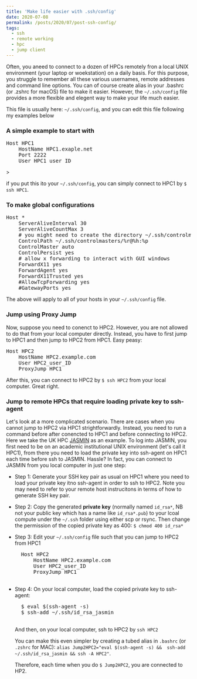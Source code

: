 ```yaml
---
title: 'Make life easier with .ssh/config'
date: 2020-07-08
permalink: /posts/2020/07/post-ssh-config/
tags:
  - ssh
  - remote working
  - hpc
  - jump client
---
```


Often, you aneed to connect to a dozen of HPCs remotely fron a local UNIX environment (your laptop or woekstation) on a daily basis. For this purpose, you struggle to remember all these various usernames, remote addresses and command line options. You can of course create alias in your .bashrc (or .zshrc for macOS) file to make it easier. However, the `~/.ssh/config` file provides a more flexible and elegent way to make your life much easier. 

This file is usually here: `~/.ssh/config`, and you can edit this file following my examples below

### A simple example to start with
<pre>
Host HPC1
	HostName HPC1.exaple.net
	Port 2222
	User HPC1_user_ID
</pre>>

if you put this ito your `~/.ssh/config`, you can simply connect to HPC1 by `$ ssh HPC1`.

### To make global configurations
<pre>
Host *
    ServerAliveInterval 30
    ServerAliveCountMax 3
    # you might need to create the directory ~/.ssh/controlmasters/
    ControlPath ~/.ssh/controlmasters/%r@%h:%p
    ControlMaster auto
    ControlPersist yes
    # allow x forwarding to interact with GUI windows
    ForwardX11 yes
    ForwardAgent yes
    ForwardX11Trusted yes
    #AllowTcpForwarding yes
    #GatewayPorts yes
</pre>
The above will apply to all of your hosts in your `~/.ssh/config` file.


### Jump using Proxy Jump
Now, suppose you need to conenct to HPC2. However, you are not allowed to do that from your local computer directly. Instead, you have to first jump to HPC1 and then jump to HPC2 from HPC1. Easy peasy:
<pre>
Host HPC2
	HostName HPC2.example.com
    User HPC2_user_ID
    ProxyJump HPC1
</pre>
After this, you can connect to HPC2 by `$ ssh HPC2` from your local computer. Great right. 

### Jump to remote HPCs that require loading private key to ssh-agent
Let's look at a more complicated scenario. There are cases when you cannot jump to HPC2 via HPC1 strightforwardly. Instead, you need to run a command before after conencted to HPC1 and before connecting to HPC2. 
Here we take the UK HPC [JASMIN](https://help.jasmin.ac.uk/article/187-login) as an example. To log into JASMIN, you first need to be on an academic institutional UNIX environment (let's call it HPC1), from there you need to load the private key into ssh-agent on HPC1 each time before ssh to JASMIN. Hassle? In fact, you can connect to JASMIN from you local computer in just one step: 

- Step 1: 
	Generate your SSH key pair as usual on HPC1 where you need to load your private key itno ssh-agent in order to ssh to HPC2. Note you may need to refer to your remote host instrucitons in terms of how to generate SSH key pair. 
- Step 2: 
	Copy the generated **private key** (normally named `id_rsa*`, NB not your public key which has a name like `id_rsa*.pub`) to your lcoal compute under the `~/.ssh` folder using either scp or rsync. Then change the permission of the copied private key as 400: `$ chmod 400 id_rsa*`
- Step 3: 
	Edit your `~/.ssh/config` file such that you can jump to HPC2 from HPC1
	<pre>
	Host HPC2
		HostName HPC2.example.com
	    User HPC2_user_ID
	    ProxyJump HPC1
	</pre>
- Step 4: 
	On your local computer, load the copied private key to ssh-agent:
	<pre>
	$ eval $(ssh-agent -s)
	$ ssh-add ~/.ssh/id_rsa_jasmin
	</pre>
	And then, on your local computer, ssh to HPC2 by `ssh HPC2`
	
	You can make this even simpler by creating a tubed alias in `.bashrc` (or `.zshrc` for MAC): 
	`alias Jump2HPC2="eval $(ssh-agent -s) &&  ssh-add ~/.ssh/id_rsa_jasmin && ssh -A HPC2"`. 
	
	Therefore, each time when you do `$ Jump2HPC2`, you are connected to HP2.


